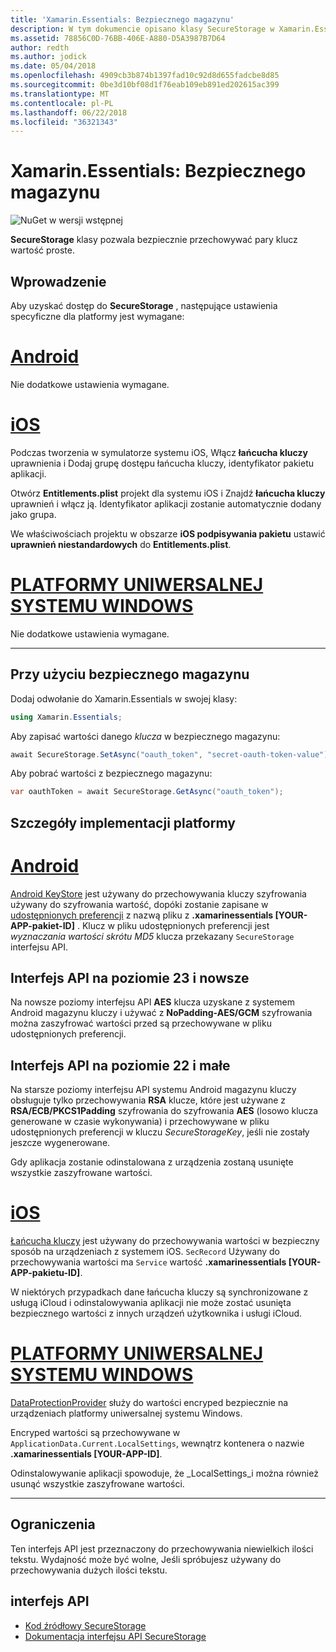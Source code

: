 ```yaml
---
title: 'Xamarin.Essentials: Bezpiecznego magazynu'
description: W tym dokumencie opisano klasy SecureStorage w Xamarin.Essentials, co ułatwia bezpiecznie przechowywać pary klucz wartość proste. Go w tym artykule omówiono sposób użycia klasy, szczegóły implementacji platformy i ograniczeń.
ms.assetid: 78856C0D-76BB-406E-A880-D5A3987B7D64
author: redth
ms.author: jodick
ms.date: 05/04/2018
ms.openlocfilehash: 4909cb3b874b1397fad10c92d8d655fadcbe8d85
ms.sourcegitcommit: 0be3d10bf08d1f76eab109eb891ed202615ac399
ms.translationtype: MT
ms.contentlocale: pl-PL
ms.lasthandoff: 06/22/2018
ms.locfileid: "36321343"
---
```

# <a name="xamarinessentials-secure-storage"></a>Xamarin.Essentials: Bezpiecznego magazynu

![NuGet w wersji wstępnej](~/media/shared/pre-release.png)

**SecureStorage** klasy pozwala bezpiecznie przechowywać pary klucz wartość proste.

## <a name="getting-started"></a>Wprowadzenie

Aby uzyskać dostęp do **SecureStorage** , następujące ustawienia specyficzne dla platformy jest wymagane:

# <a name="androidtabandroid"></a>[Android](#tab/android)

Nie dodatkowe ustawienia wymagane.

# <a name="iostabios"></a>[iOS](#tab/ios)

Podczas tworzenia w symulatorze systemu iOS, Włącz **łańcucha kluczy** uprawnienia i Dodaj grupę dostępu łańcucha kluczy, identyfikator pakietu aplikacji.

Otwórz **Entitlements.plist** projekt dla systemu iOS i Znajdź **łańcucha kluczy** uprawnień i włącz ją. Identyfikator aplikacji zostanie automatycznie dodany jako grupa.

We właściwościach projektu w obszarze **iOS podpisywania pakietu** ustawić **uprawnień niestandardowych** do **Entitlements.plist**.

# <a name="uwptabuwp"></a>[PLATFORMY UNIWERSALNEJ SYSTEMU WINDOWS](#tab/uwp)

Nie dodatkowe ustawienia wymagane.

-----

## <a name="using-secure-storage"></a>Przy użyciu bezpiecznego magazynu

Dodaj odwołanie do Xamarin.Essentials w swojej klasy:

```csharp
using Xamarin.Essentials;
```

Aby zapisać wartości danego _klucza_ w bezpiecznego magazynu:

```csharp
await SecureStorage.SetAsync("oauth_token", "secret-oauth-token-value");
```

Aby pobrać wartości z bezpiecznego magazynu:

```csharp
var oauthToken = await SecureStorage.GetAsync("oauth_token");
```

## <a name="platform-implementation-specifics"></a>Szczegóły implementacji platformy

# <a name="androidtabandroid"></a>[Android](#tab/android)

[Android KeyStore](https://developer.android.com/training/articles/keystore.html) jest używany do przechowywania kluczy szyfrowania używany do szyfrowania wartość, dopóki zostanie zapisane w [udostępnionych preferencji](https://developer.android.com/training/data-storage/shared-preferences.html) z nazwą pliku z **.xamarinessentials [YOUR-APP-pakiet-ID]** .  Klucz w pliku udostępnionych preferencji jest _wyznaczania wartości skrótu MD5_ klucza przekazany `SecureStorage` interfejsu API.

## <a name="api-level-23-and-higher"></a>Interfejs API na poziomie 23 i nowsze

Na nowsze poziomy interfejsu API **AES** klucza uzyskane z systemem Android magazynu kluczy i używać z **NoPadding-AES/GCM** szyfrowania można zaszyfrować wartości przed są przechowywane w pliku udostępnionych preferencji.

## <a name="api-level-22-and-lower"></a>Interfejs API na poziomie 22 i małe

Na starsze poziomy interfejsu API systemu Android magazynu kluczy obsługuje tylko przechowywania **RSA** klucze, które jest używane z **RSA/ECB/PKCS1Padding** szyfrowania do szyfrowania **AES** (losowo klucza generowane w czasie wykonywania) i przechowywane w pliku udostępnionych preferencji w kluczu _SecureStorageKey_, jeśli nie zostały jeszcze wygenerowane.

Gdy aplikacja zostanie odinstalowana z urządzenia zostaną usunięte wszystkie zaszyfrowane wartości.

# <a name="iostabios"></a>[iOS](#tab/ios)

[Łańcucha kluczy](https://developer.xamarin.com/api/type/Security.SecKeyChain/) jest używany do przechowywania wartości w bezpieczny sposób na urządzeniach z systemem iOS.  `SecRecord` Używany do przechowywania wartości ma `Service` wartość **.xamarinessentials [YOUR-APP-pakietu-ID]**.

W niektórych przypadkach dane łańcucha kluczy są synchronizowane z usługą iCloud i odinstalowywania aplikacji nie może zostać usunięta bezpiecznego wartości z innych urządzeń użytkownika i usługi iCloud.

# <a name="uwptabuwp"></a>[PLATFORMY UNIWERSALNEJ SYSTEMU WINDOWS](#tab/uwp)

[DataProtectionProvider](https://docs.microsoft.com/uwp/api/windows.security.cryptography.dataprotection.dataprotectionprovider) służy do wartości encryped bezpiecznie na urządzeniach platformy uniwersalnej systemu Windows.

Encryped wartości są przechowywane w `ApplicationData.Current.LocalSettings`, wewnątrz kontenera o nazwie **.xamarinessentials [YOUR-APP-ID]**.

Odinstalowywanie aplikacji spowoduje, że _LocalSettings_i można również usunąć wszystkie zaszyfrowane wartości.

-----

## <a name="limitations"></a>Ograniczenia

Ten interfejs API jest przeznaczony do przechowywania niewielkich ilości tekstu.  Wydajność może być wolne, Jeśli spróbujesz używany do przechowywania dużych ilości tekstu.

## <a name="api"></a>interfejs API

- [Kod źródłowy SecureStorage](https://github.com/xamarin/Essentials/tree/master/Xamarin.Essentials/SecureStorage)
- [Dokumentacja interfejsu API SecureStorage](xref:Xamarin.Essentials.SecureStorage)
